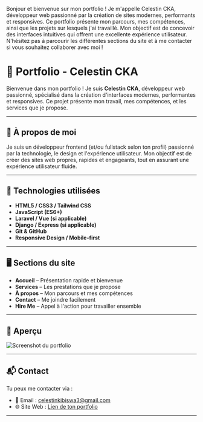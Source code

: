 Bonjour et bienvenue sur mon portfolio ! Je m'appelle Celestin CKA, 
développeur web passionné par la création de sites modernes, 
performants et responsives. Ce portfolio présente mon parcours, 
mes compétences, ainsi que les projets sur lesquels j'ai travaillé. 
Mon objectif est de concevoir des interfaces intuitives qui offrent une excellente expérience utilisateur. 
N'hésitez pas à parcourir les différentes sections du site et à me contacter si vous souhaitez collaborer avec moi !


# 💼 Portfolio - Celestin CKA

Bienvenue dans mon portfolio ! Je suis **Celestin CKA**, développeur web passionné, spécialisé dans la création d'interfaces modernes, performantes et responsives. Ce projet présente mon travail, mes compétences, et les services que je propose.

---

## 🚀 À propos de moi

Je suis un développeur frontend (et/ou fullstack selon ton profil) passionné par la technologie, le design et l'expérience utilisateur. Mon objectif est de créer des sites web propres, rapides et engageants, tout en assurant une expérience utilisateur fluide.

---

## 🧰 Technologies utilisées

- **HTML5 / CSS3 / Tailwind CSS**
- **JavaScript (ES6+)**
- **Laravel / Vue (si applicable)**
- **Django / Express (si applicable)**
- **Git & GitHub**
- **Responsive Design / Mobile-first**

---

## 🖥️ Sections du site

- **Accueil** – Présentation rapide et bienvenue
- **Services** – Les prestations que je propose
- **À propos** – Mon parcours et mes compétences
- **Contact** – Me joindre facilement
- **Hire Me** – Appel à l'action pour travailler ensemble

---

## 📸 Aperçu

![Screenshot du portfolio](./assets/screenshot.png) <!-- Mets une image de ton portfolio ici si tu en as une -->

---

## 📬 Contact

Tu peux me contacter via :

- 📧 Email : [celestinkibiswa3@gmail.com](mailto:celestinkibiswa3@gmail.com)
- 🌐 Site Web : [Lien de ton portfolio]([https://celestin-cka.onrender.coml]) <!-- à remplacer -->


---





